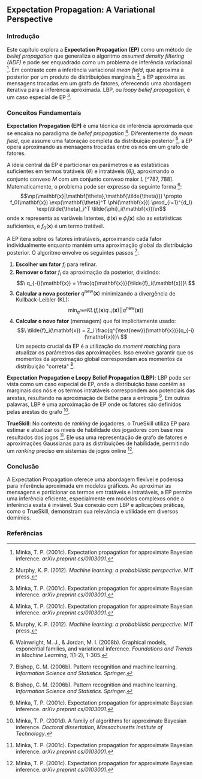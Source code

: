 ## Expectation Propagation: A Variational Perspective

### Introdução
Este capítulo explora a **Expectation Propagation (EP)** como um método de *belief propagation* que generaliza o algoritmo *assumed density filtering (ADF)* e pode ser enquadrado como um problema de inferência variacional [^787]. Em contraste com a inferência variacional *mean field*, que aproxima a posterior por um produto de distribuições marginais [^767], a EP aproxima as mensagens trocadas em um grafo de fatores, oferecendo uma abordagem iterativa para a inferência aproximada. LBP, ou *loopy belief propagation*, é um caso especial de EP [^787].

### Conceitos Fundamentais
**Expectation Propagation (EP)** é uma técnica de inferência aproximada que se encaixa no paradigma de *belief propagation* [^787]. Diferentemente do *mean field*, que assume uma fatoração completa da distribuição posterior [^767], a EP opera aproximando as mensagens trocadas entre os nós em um grafo de fatores.

A ideia central da EP é particionar os parâmetros e as estatísticas suficientes em termos tratáveis ($\theta$) e intratáveis ($\theta_i$), aproximando o conjunto convexo $M$ com um conjunto convexo maior $L$ [^787, 788]. Matematicamente, o problema pode ser expresso da seguinte forma [^788]:
$$\np(\mathbf{x}|\mathbf{\theta},\mathbf{\tilde{\theta}}) \propto f_0(\mathbf{x}) \exp(\mathbf{\theta}^T \phi(\mathbf{x})) \prod_{i=1}^{d_I} \exp(\tilde{\theta}_i^T \tilde{\phi}_i(\mathbf{x}))\n$$
onde $\mathbf{x}$ representa as variáveis latentes, $\phi(\mathbf{x})$ e $\tilde{\phi}_i(\mathbf{x})$ são as estatísticas suficientes, e $f_0(\mathbf{x})$ é um termo tratável.

A EP itera sobre os fatores intratáveis, aproximando cada fator individualmente enquanto mantém uma aproximação global da distribuição posterior. O algoritmo envolve os seguintes passos [^790]:

1.  **Escolher um fator** $f_i$ para refinar.
2.  **Remover o fator** $f_i$ da aproximação da posterior, dividindo:
    $$\
    q_{-i}(\mathbf{x}) = \frac{q(\mathbf{x})}{\tilde{f}_i(\mathbf{x})}\
    $$
3.  **Calcular a nova posterior** $q^{\text{new}}(\mathbf{x})$ minimizando a divergência de Kullback-Leibler (KL):
    $$\
    \min_{q^{\text{new}}} KL(f_i(\mathbf{x}) q_{-i}(\mathbf{x}) || q^{\text{new}}(\mathbf{x}))\
    $$
4.  **Calcular o novo fator** (mensagem) que foi implicitamente usado:
    $$\
    \tilde{f}_i(\mathbf{x}) = Z_i \frac{q^{\text{new}}(\mathbf{x})}{q_{-i}(\mathbf{x})}\
    $$
Um aspecto crucial da EP é a utilização do *moment matching* para atualizar os parâmetros das aproximações. Isso envolve garantir que os momentos da aproximação global correspondam aos momentos da distribuição "correta" [^790].

**Expectation Propagation e Loopy Belief Propagation (LBP)**:
LBP pode ser vista como um caso especial de EP, onde a distribuição base contém as marginais dos nós e os termos intratáveis correspondem aos potenciais das arestas, resultando na aproximação de Bethe para a entropia [^787]. Em outras palavras, LBP é uma aproximação de EP onde os fatores são definidos pelas arestas do grafo [^792].

**TrueSkill**:
No contexto de *ranking* de jogadores, o TrueSkill utiliza EP para estimar e atualizar os níveis de habilidade dos jogadores com base nos resultados dos jogos [^787]. Ele usa uma representação de grafo de fatores e aproximações Gaussianas para as distribuições de habilidade, permitindo um *ranking* preciso em sistemas de jogos online [^787].

### Conclusão
A Expectation Propagation oferece uma abordagem flexível e poderosa para inferência aproximada em modelos gráficos. Ao aproximar as mensagens e particionar os termos em tratáveis e intratáveis, a EP permite uma inferência eficiente, especialmente em modelos complexos onde a inferência exata é inviável. Sua conexão com LBP e aplicações práticas, como o TrueSkill, demonstram sua relevância e utilidade em diversos domínios.

### Referências
[^767]: Murphy, K. P. (2012). *Machine learning: a probabilistic perspective*. MIT press.
[^787]: Minka, T. P. (2001c). Expectation propagation for approximate Bayesian inference. *arXiv preprint cs/0103001*.
[^788]: Wainwright, M. J., & Jordan, M. I. (2008b). Graphical models, exponential families, and variational inference. *Foundations and Trends in Machine Learning*, *1*(1-2), 1-305.
[^790]: Bishop, C. M. (2006b). Pattern recognition and machine learning. *Information Science and Statistics. Springer*.
[^792]: Minka, T. P. (2001d). A family of algorithms for approximate Bayesian inference. *Doctoral dissertation, Massachusetts Institute of Technology*.
<!-- END -->